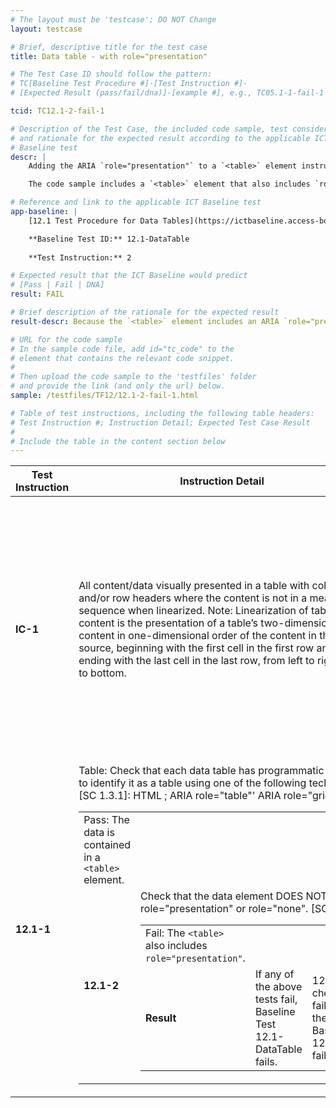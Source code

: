 ```yaml
---
# The layout must be 'testcase'; DO NOT Change
layout: testcase

# Brief, descriptive title for the test case
title: Data table - with role="presentation"

# The Test Case ID should follow the pattern: 
# TC[Baseline Test Procedure #]-[Test Instruction #]-
# [Expected Result (pass/fail/dna)]-[example #], e.g., TC05.1-1-fail-1

tcid: TC12.1-2-fail-1

# Description of the Test Case, the included code sample, test considerations,
# and rationale for the expected result according to the applicable ICT
# Baseline test
descr: | 
    Adding the ARIA `role="presentation"` to a `<table>` element instructs assistive technologies to ignore the table's structural semantics (i.e., the table's header and data cell relationships). Data tables require the programmatic, table structure semantics to properly understand the relationships between table headers and data cells. Therefore, if a `<table>` element also includes `role="presentation"` then it fails to provide sufficient programmatic information to assistive technology users to properly navigate and fully understand the data.

    The code sample includes a `<table>` element that also includes `role="presentation"`. A successful test should identify a FAIL against Baseline 12.1 because the table DOES NOT provide sufficient programmatic information about the table header and data cell relationships.

# Reference and link to the applicable ICT Baseline test
app-baseline: | 
    [12.1 Test Procedure for Data Tables](https://ictbaseline.access-board.gov/12DataTables/#121-test-procedure-for-data-tables)

    **Baseline Test ID:** 12.1-DataTable
    
    **Test Instruction:** 2

# Expected result that the ICT Baseline would predict
# [Pass | Fail | DNA]
result: FAIL

# Brief description of the rationale for the expected result
result-descr: Because the `<table>` element includes an ARIA `role="presentation"`, assistive technologies do not have access to the table header header and data cell relationships necessary for understanding the data in the table. The table fails Baseline test 12.1 because of inadequately defined programmatic relationships in the table.

# URL for the code sample
# In the sample code file, add id="tc_code" to the 
# element that contains the relevant code snippet.
#
# Then upload the code sample to the 'testfiles' folder 
# and provide the link (and only the url) below.
sample: /testfiles/TF12/12.1-2-fail-1.html

# Table of test instructions, including the following table headers: 
# Test Instruction #; Instruction Detail; Expected Test Case Result
#
# Include the table in the content section below
---
```

| Test Instruction | Instruction Detail | Expected Test Case Result |
|------------------|--------------------|---------------------------|
| **IC-1** | All content/data visually presented in a table with column and/or row headers where the content is not in a meaningful sequence when linearized. Note: Linearization of table content is the presentation of a table’s two-dimensional content in one-dimensional order of the content in the source, beginning with the first cell in the first row and ending with the last cell in the last row, from left to right, top to bottom. | One `<table>` exists in the test data code sample. The table is a data table; understanding the data in the table requires understanding the table header and data cell relationships. Linearizing would distort the meaning of the information/data compared to the visual presentation. |
| **12.1-1** | Table: Check that each data table has programmatic markup to identify it as a table using one of the following techniques [SC 1.3.1]: HTML <table>; ARIA role="table"' ARIA role="grid" | Pass: The data is contained in a `<table>` element. |
| **12.1-2** | Check that the data <table> element DOES NOT have role="presentation" or role="none". [SC 1.3.1] | Fail: The `<table>` also includes `role="presentation"`. |
| **Result** | If any of the above tests fail, Baseline Test 12.1-DataTable fails. | 12.1-2 check fails; therefore Baseline 12.1 fails. |
